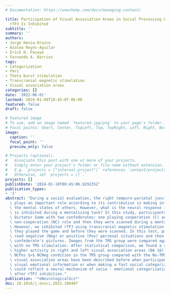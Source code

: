 ```yaml
---
# Documentation: https://wowchemy.com/docs/managing-content/

title: Participation of Visual Association Areas in Social Processing Emerges When
  rTPJ Is Inhibited
subtitle: ''
summary: ''
authors:
- Jorge Hevia-Orozco
- Azalea Reyes-Aguilar
- Erick H. Pasaye
- Fernando A. Barrios
tags:
- Categorization
- Fmri
- Theta burst stimulation
- Transcranial magnetic stimulation
- Visual association areas
categories: []
date: '2022-06-01'
lastmod: 2024-01-09T18:45:07-06:00
featured: false
draft: false

# Featured image
# To use, add an image named `featured.jpg/png` to your page's folder.
# Focal points: Smart, Center, TopLeft, Top, TopRight, Left, Right, BottomLeft, Bottom, BottomRight.
image:
  caption: ''
  focal_point: ''
  preview_only: false

# Projects (optional).
#   Associate this post with one or more of your projects.
#   Simply enter your project's folder or file name without extension.
#   E.g. `projects = ["internal-project"]` references `content/project/deep-learning/index.md`.
#   Otherwise, set `projects = []`.
projects: []
publishDate: '2024-01-10T00:45:06.829235Z'
publication_types:
- '2'
abstract: "During a social evaluation, the right temporo-parietal junction (rTPJ)\
  \ plays an important role according to its contribution in making inferences about\
  \ the mental states of others. However, what is the neural response if rTPJ function\
  \ is inhibited during a mentalizing task? In this study, participants played the\
  \ Dictator Game with two confederates: one playing cooperation (C) and other playing\
  \ non-cooperation (NC) role and then they were scanned during a mentalizing test.\
  \ However, we inhibited rTPJ using transcranial magnetic stimulation (TMS) after\
  \ they played the game and before they were scanned. In this test, participants\
  \ read negative (Neg) or positive (Pos) personal situations and then they watched\
  \ confederate's pictures. Images from the TMS group were compared against controls\
  \ with no TMS stimulation. After statistical comparison, we found a significantly\
  \ higher activity in right and left visual association areas (BA 18) during the\
  \ NCPos $>$ NCNeg condition in the TMS group compared with the No-TMS group. Same\
  \ visual association areas have been described before when participants are processing\
  \ visual emotional information or when making a fast social categorization. This\
  \ could reflect a neural mechanism of socio - emotional categorization that emerges\
  \ after rTPJ inhibition."
publication: '*eNeurologicalSci*'
doi: 10.1016/j.ensci.2022.100407
---
```

